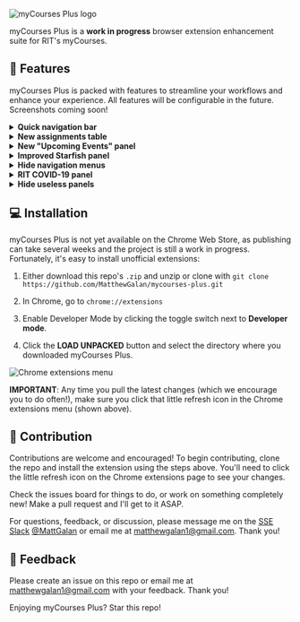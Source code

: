 ![myCourses Plus logo](https://i.imgur.com/SfWUxn7.png)

myCourses Plus is a **work in progress** browser extension enhancement suite for RIT's myCourses.

## 🍖 Features

myCourses Plus is packed with features to streamline your workflows and enhance your experience. All features will be configurable in the future. Screenshots coming soon!

<details>
    <summary><b>Quick navigation bar</b></summary>
    </br>
    The quick bar allows you to navigate myCourses like never before, and is present on most myCourses pages. Jump from the assignments page for one class to the grades page for another class in a single click!
    </br>
    <img src="https://i.imgur.com/WH4EZUz.png" alt="Quick bar screenshot"/>
</details>

<details>
    <summary><b>New assignments table</b></summary>
    </br>
    The assignments table has been overhauled to allow you to sort by name, submission status, and due date. You can also hide your submitted assignments with the click of a button.
</details>

<details>
    <summary><b>New "Upcoming Events" panel</b></summary>
    </br>
    The calendar panel on the home page has been reimagined into a "Upcoming Events" panel. This panel scrapes data behind the scenes from the myCourses "Calendar" page, meaning you'll always see the assignments, quizzes, and more for the next seven days.
    </br>
    <img src="https://i.imgur.com/Rf2DwlV.png" alt="Upcoming events panel screenshot"/>
    </br>
    Each event is represented by an icon for easier recognition. The book icon represents assignments, the life buoy represents office hours, the video icon represents lecures, and the quill represents quizzes.
</details>

<details>
    <summary><b>Improved Starfish panel</b></summary>
    </br>
    The bloated Starfish panel on the home screen has been replaced with a compact collection of links to RIT's various services and webpages, including Starfish, SIS, Tiger Center, and eServices.
    </br>
    <img src="https://i.imgur.com/Inulw7c.png" alt="Improved Starfish panel screenshot"/>
</details>

<details>
    <summary><b>Hide navigation menus</b></summary>
    </br>
    The navigation menu is full of links you may not use a lot such as "Starfish", "My Library", "Help", etc. A hide menu is now present that allows you to hide specific navigation menus site wide.
    </br>
    <img src="https://user-images.githubusercontent.com/20482179/100189103-9c3cf480-2eb9-11eb-9d8a-e9c2f3369be7.png" alt="Hide navigation menus screenshot"/>
</details>

<details>
    <summary><b>RIT COVID-19 panel</b></summary>
    </br>
    myCourses Plus will scrape live data off of the RIT COVID-19 dashboard and display it in a small panel on your myCourses home page.
    <img src="https://i.imgur.com/v3QXNCR.png" alt="COVID panel screenshot"/>
</details>

<details>
    <summary><b>Hide useless panels</b></summary>
    </br>
    Several useless panels are hidden on the home page, including the "Locker / Help" bar, "User Links" panel, and "Instructions to Find Your Courses" panel.
</details>

## 💻 Installation

myCourses Plus is not yet available on the Chrome Web Store, as publishing can take several weeks and the project is still a work in progress. Fortunately, it's easy to install unofficial extensions:

1. Either download this repo's `.zip` and unzip or clone with `git clone https://github.com/MatthewGalan/mycourses-plus.git`

1. In Chrome, go to `chrome://extensions`

1. Enable Developer Mode by clicking the toggle switch next to **Developer mode**.

1. Click the **LOAD UNPACKED** button and select the directory where you downloaded myCourses Plus.

![Chrome extensions menu](https://developer.chrome.com/static/images/get_started/load_extension.png)

**IMPORTANT**: Any time you pull the latest changes (which we encourage you to do often!), make sure you click that little refresh icon in the Chrome extensions menu (shown above).

## 🔨 Contribution

Contributions are welcome and encouraged! To begin contributing, clone the repo and install the extension using the steps above. You'll need to click the little refresh icon on the Chrome extensions page to see your changes.

Check the issues board for things to do, or work on something completely new! Make a pull request and I'll get to it ASAP.

For questions, feedback, or discussion, please message me on the [SSE Slack](https://rit-sse.rit.edu) [@MattGalan](https://rit-sse.slack.com/archives/DCV03A5QU) or email me at matthewgalan1@gmail.com. Thank you!

## 🌟 Feedback

Please create an issue on this repo or email me at matthewgalan1@gmail.com with your feedback. Thank you!

Enjoying myCourses Plus? Star this repo!
